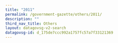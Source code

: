 ```yaml
---
title: "2011"
permalink: /government-gazette/others/2011/
description: ""
third_nav_title: Others
layout: datagovsg-v2-search
datagovsg-id: d_175de7ccc992a1757fc57a7f33121369
---
```

